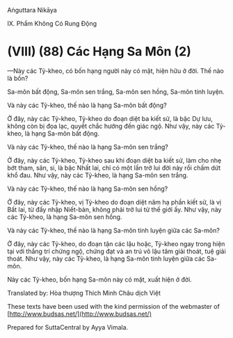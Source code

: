  

Aṅguttara Nikāya

IX. Phẩm Không Có Rung Ðộng

# (VIII) (88) Các Hạng Sa Môn (2)

—Này các Tỷ-kheo, có bốn hạng người này có mặt, hiện hữu ở đời. Thế nào là bốn?

Sa-môn bất động, Sa-môn sen trắng, Sa-môn sen hồng, Sa-môn tinh luyện.

Và này các Tỷ-kheo, thế nào là hạng Sa-môn bất động?

Ở đây, này các Tỷ-kheo, Tỷ-kheo do đoạn diệt ba kiết sử, là bậc Dự lưu, không còn bị đọa lạc, quyết chắc hướng đến giác ngộ. Như vậy, này các Tỷ-kheo, là hạng Sa-môn bất động.

Và này các Tỷ-kheo, thế nào là hạng Sa-môn sen trắng?

Ở đây, này các Tỷ-kheo, Tỷ-kheo sau khi đoạn diệt ba kiết sử, làm cho nhẹ bớt tham, sân, si, là bậc Nhất lai, chỉ có một lần trở lui đời này rồi chấm dứt khổ đau. Như vậy, này các Tỷ-kheo, là hạng Sa-môn sen trắng.

Và này các Tỷ-kheo, thế nào là hạng Sa-môn sen hồng?

Ở đây, này các Tỷ-kheo, vị Tỷ-kheo do đoạn diệt năm hạ phần kiết sử, là vị Bất lai, từ đấy nhập Niết-bàn, không phải trở lui từ thế giới ấy. Như vậy, này các Tỷ-kheo, là hạng Sa-môn sen hồng.

Và này các Tỷ-kheo, thế nào là hạng Sa-môn tinh luyện giữa các Sa-môn?

Ở đây, này các Tỷ-kheo, do đoạn tận các lậu hoặc, Tỷ-kheo ngay trong hiện tại với thắng trí chứng ngộ, chứng đạt và an trú vô lậu tâm giải thoát, tuệ giải thoát. Như vậy, này các Tỷ-kheo, là hạng Sa-môn tinh luyện giữa các Sa-môn.

Này các Tỷ-kheo, bốn hạng Sa-môn này có mặt, xuất hiện ở đời.

Translated by: Hòa thượng Thích Minh Châu dịch Việt

These texts have been used with the kind permission of the webmaster of [http://www.budsas.net/](http://www.budsas.net/)

Prepared for SuttaCentral by Ayya Vimala.